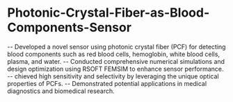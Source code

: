 # Photonic-Crystal-Fiber-as-Blood-Components-Sensor

-- Developed a novel sensor using photonic crystal fiber (PCF) for detecting blood components such as red blood cells, hemoglobin, white blood cells, plasma, and water.
-- Conducted comprehensive numerical simulations and design optimization using RSOFT FEMSIM to enhance sensor performance.
-- chieved high sensitivity and selectivity by leveraging the unique optical properties of PCFs.
-- Demonstrated potential applications in medical diagnostics and biomedical research.
